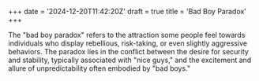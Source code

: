 +++
date = '2024-12-20T11:42:20Z'
draft = true
title = 'Bad Boy Paradox'
+++

The "bad boy paradox" refers to the attraction some people feel towards individuals who display rebellious, risk-taking, or even slightly aggressive behaviors. The paradox lies in the conflict between the desire for security and stability, typically associated with "nice guys," and the excitement and allure of unpredictability often embodied by "bad boys."
